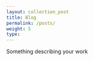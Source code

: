 ```yaml
---
layout: collection_post
title: Blog
permalink: /posts/
weight: 5
type: 
---
```

Something describing your work